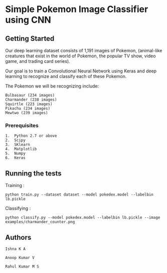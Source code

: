 # Simple Pokemon Image Classifier using CNN



## Getting Started

Our deep learning dataset consists of 1,191 images of Pokemon, (animal-like creatures that exist in the world of Pokemon, the popular TV show, video game, and trading card series).

Our goal is to train a Convolutional Neural Network using Keras and deep learning to recognize and classify each of these Pokemon.

The Pokemon we will be recognizing include:

    Bulbasaur (234 images)
    Charmander (238 images)
    Squirtle (223 images)
    Pikachu (234 images)
    Mewtwo (239 images)


### Prerequisites

	1.  Python 2.7 or above
	2.  Scipy
	3.  SKlearn
	4.  Matplotlib
	5.  Numpy
	6.  Keras

## Running the tests


Training :

	python train.py --dataset dataset --model pokedex.model --labelbin lb.pickle

Classifying :

	python classify.py --model pokedex.model --labelbin lb.pickle --image examples/charmander_counter.png



## Authors


	Ishna K A
	
	Anoop Kumar V

	Rahul Kumar M S 




